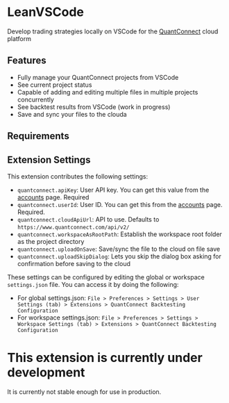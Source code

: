 # LeanVSCode
Develop trading strategies locally on VSCode for the [QuantConnect](https://www.quantconnect.com) cloud platform

## Features
* Fully manage your QuantConnect projects from VSCode
* See current project status
* Capable of adding and editing multiple files in multiple projects concurrently
* See backtest results from VSCode (work in progress)
* Save and sync your files to the clouda

## Requirements

## Extension Settings

This extension contributes the following settings:

* `quantconnect.apiKey`: User API key. You can get this value from the [accounts](https://quantconnect.com/accounts) page. Required
* `quantconnect.userId`: User ID. You can get this from the [accounts](https://quantconnect.com/accounts) page. Required.
* `quantconnect.cloudApiUrl`: API to use. Defaults to `https://www.quantconnect.com/api/v2/`
* `quantconnect.workspaceAsRootPath`: Establish the workspace root folder as the project directory
* `quantconnect.uploadOnSave`: Save/sync the file to the cloud on file save
* `quantconnect.uploadSkipDialog`: Lets you skip the dialog box asking for confirmation before saving to the cloud

These settings can be configured by editing the global or workspace `settings.json` file. You can access it by doing the following:

* For global settings.json: `File > Preferences > Settings > User Settings (tab) > Extensions > QuantConnect Backtesting Configuration`
* For workspace settings.json: `File > Preferences > Settings > Workspace Settings (tab) > Extensions > QuantConnect Backtesting Configuration`

# **This extension is currently under development**
It is currently not stable enough for use in production.